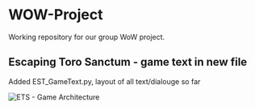 # WOW-Project
Working repository for our group WoW project.

 



## Escaping Toro Sanctum - game text in new file
Added EST_GameText.py, layout of all text/dialouge so far


![ETS - Game Architecture](https://user-images.githubusercontent.com/78003415/115936886-744fbe00-a464-11eb-9387-94eed2140ec6.png)
